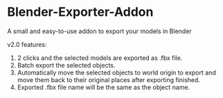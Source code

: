 # Blender-Exporter-Addon
A small and easy-to-use addon to export your models in Blender

v2.0 features:
1. 2 clicks and the selected models are exported as .fbx file.
2. Batch export the selected objects.
3. Automatically move the selected objects to world origin to export and move them back to their original places after exporting finished.
4. Exported .fbx file name will be the same as the object name.
